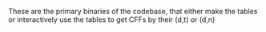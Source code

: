 These are the primary binaries of the codebase, that either make the tables or interactively use the tables to get CFFs by their (d,t) or (d,n)